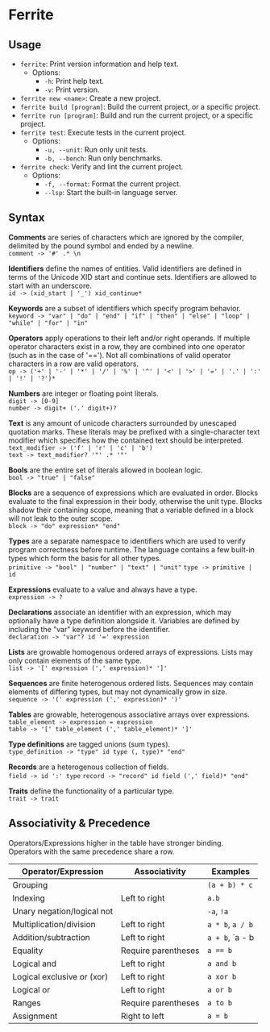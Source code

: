 # Ferrite

## Usage

* `ferrite`: Print version information and help text.
  * Options:
    * `-h`: Print help text.
    * `-v`: Print version.
* `ferrite new <name>`: Create a new project.
* `ferrite build [program]`: Build the current project, or a specific project. 
* `ferrite run [program]`: Build and run the current project, or a specific project.
* `ferrite test`: Execute tests in the current project.
  * Options:
    * `-u, --unit`: Run only unit tests. 
    * `-b, --bench`: Run only benchmarks.
* `ferrite check`: Verify and lint the current project.
  * Options:
    * `-f, --format`: Format the current project.
    * `--lsp`: Start the built-in language server.

## Syntax

**Comments** are series of characters which are ignored by the compiler, delimited by the pound symbol and ended by a newline.  
`comment -> '#' .* \n`

**Identifiers** define the names of entities. Valid identifiers are defined in terms of the Unicode XID start and continue sets. Identifiers are allowed to start with an underscore.  
`id -> (xid_start | '_') xid_continue*`

**Keywords** are a subset of identifiers which specify program behavior.  
`keyword -> "var" | "do" | "end" | "if" | "then" | "else" | "loop" | "while" | "for" | "in"`

**Operators** apply operations to their left and/or right operands. If multiple operator characters exist in a row, they are combined into one operator (such as in the case of '=='). Not all combinations of valid operator characters in a row are valid operators.  
`op -> ('+' | '-' | '*' | '/' | '%' | '^' | '<' | '>' | '=' | '.' | ':' | '!' | '?')*`

**Numbers** are integer or floating point literals.  
`digit -> [0-9]`  
`number -> digit+ ('.' digit+)?`

**Text** is any amount of unicode characters surrounded by unescaped quotation marks.
These literals may be prefixed with a single-character text modifier which specifies how the contained text should be interpreted.  
`text_modifier -> ('f' | 'r' | 'c' | 'b')`  
`text -> text_modifier? '"' .* '"'`  

**Bools** are the entire set of literals allowed in boolean logic.  
`bool -> "true" | "false"`

**Blocks** are a sequence of expressions which are evaluated in order. Blocks evaluate to the final expression in their body, otherwise the unit type. Blocks shadow their containing scope, meaning that a variable defined in a block will not leak to the outer scope.  
`block -> "do" expression* "end"`

**Types** are a separate namespace to identifiers which are used to verify program correctness before runtime. The language contains a few built-in types which form the basis for all other types.  
`primitive -> "bool" | "number" | "text" | "unit"`
`type -> primitive | id`

**Expressions** evaluate to a value and always have a type.  
`expression -> ?`

**Declarations** associate an identifier with an expression, which may optionally have a type definition alongside it. Variables are defined by including the "var" keyword before the identifier.  
`declaration -> "var"? id '=' expression`

**Lists** are growable homogenous ordered arrays of expressions. Lists may only contain elements of the same type.   
`list -> '[' expression (',' expression)* ']'`

**Sequences** are finite heterogenous ordered lists. Sequences may contain elements of differing types, but may not dynamically grow in size.  
`sequence -> '(' expression (',' expression)* ')'`

**Tables** are growable, heterogenous associative arrays over expressions.  
`table_element -> expression = expression`  
`table -> '[' table_element (',' table_element)* ']'`

**Type definitions** are tagged unions (sum types).  
`type_definition -> "type" id type (, type)* "end"`

**Records** are a heterogenous collection of fields.  
`field -> id ':' type`
`record -> "record" id field (',' field)* "end"`

**Traits** define the functionality of a particular type.  
`trait -> trait `

## Associativity & Precedence

Operators/Expressions higher in the table have stronger binding.  
Operators with the same precedence share a row.

| Operator/Expression        | Associativity       | Examples         |
| -------------------------- | ------------------- | ---------------- |
| Grouping                   |                     | `(a + b) * c`    |
| Indexing                   | Left to right       | `a.b`            |
| Unary negation/logical not |                     | `-a`, `!a`       |
| Multiplication/division    | Left to right       | `a * b`, `a / b` |
| Addition/subtraction       | Left to right       | `a + b`, `a - b  |
| Equality                   | Require parentheses | `a == b`         |
| Logical and                | Left to right       | `a and b`        |
| Logical exclusive or (xor) | Left to right       | `a xor b`        |
| Logical or                 | Left to right       | `a or b`         |
| Ranges                     | Require parentheses | `a to b`         |
| Assignment                 | Right to left       | `a = b`          |

